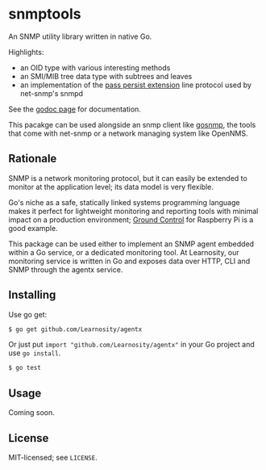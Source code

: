 snmptools
=========

An SNMP utility library written in native Go.

Highlights:

* an OID type with various interesting methods
* an SMI/MIB tree data type with subtrees and leaves
* an implementation of the [pass persist extension](http://www.net-snmp.org/wiki/index.php/Tut:Extending_snmpd_using_shell_scripts) line protocol used by net-snmp's snmpd

See the [godoc page](http://godoc.org/github.com/Learnosity/snmptools) for documentation.

This pacakge can be used alongside an snmp client like [gosnmp](https://github.com/alouca/gosnmp),
the tools that come with net-snmp or a network managing system like OpenNMS.

Rationale
---------

SNMP is a network monitoring protocol, but it can easily be extended to monitor
at the application level; its data model is very flexible.

Go's niche as a safe, statically linked systems programming language makes it
perfect for lightweight monitoring and reporting tools with minimal impact on a
production environment; [Ground Control](http://jondot.github.io/groundcontrol/)
for Raspberry Pi is a good example.

This package can be used either to implement an SNMP agent embedded within a Go
service, or a dedicated monitoring tool. At Learnosity, our monitoring service
is written in Go and exposes data over HTTP, CLI and SNMP through the agentx
service.

Installing
--------

Use go get:

```bash
$ go get github.com/Learnosity/agentx
```

Or just put `import "github.com/Learnosity/agentx"` in your Go project and use
`go install`.

```bash
$ go test
```

Usage
-----

Coming soon.

License
-------

MIT-licensed; see `LICENSE`.
